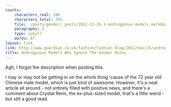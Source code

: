 ```yaml
---
counts:
    characters_real: 286
    characters_total: 355
    file: ./posts/gender/_posts/2012-11-26-3-androgynous-models.markdown
    paragraphs: 2
    type: jekyll
    words: 67
layout: link
link: http://www.guardian.co.uk/fashion/fashion-blog/2012/nov/25/androgynous-models-ignore-gender-rules
title: Androgynous Models Who Ignore The Gender Rules
---
```


Agh, I forgot the description when posting this.

I may or may not be getting in on the whole thing 'cause of the 72 year old Chinese male model, which is just kind of awesome.  However, it's a neat article all around - not entirely filled with positive news, and there's a comment about Crystal Renn, the ex-plus-sized model, that's a little weird - but still a good read.
